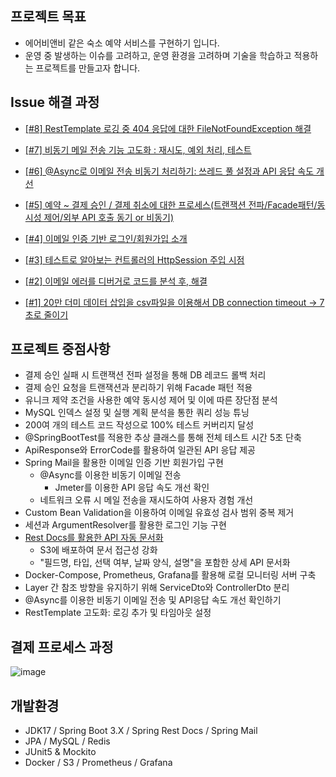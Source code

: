 ## 프로젝트 목표
- 에어비앤비 같은 숙소 예약 서비스를 구현하기 입니다.
- 운영 중 발생하는 이슈를 고려하고, 운영 환경을 고려하며 기술을 학습하고 적용하는 프로젝트를 만들고자 합니다.

## Issue 해결 과정
- [[#8] RestTemplate 로깅 중 404 응답에 대한 FileNotFoundException 해결](https://dkswhdgur246.tistory.com/70)

- [[#7] 비동기 메일 전송 기능 고도화 : 재시도, 예외 처리, 테스트](https://dkswhdgur246.tistory.com/69)

- [[#6] @Async로 이메일 전송 비동기 처리하기: 쓰레드 풀 설정과 API 응답 속도 개선](https://dkswhdgur246.tistory.com/68)

- [[#5] 예약 ~ 결제 승인 / 결제 취소에 대한 프로세스(트랜잭션 전파/Facade패턴/동시성 제어/외부 API 호출 동기 or 비동기)](https://dkswhdgur246.tistory.com/66)
  
- [[#4] 이메일 인증 기반 로그인/회원가입 소개](https://dkswhdgur246.tistory.com/50)
  
- [[#3] 테스트로 알아보는 컨트롤러의 HttpSession 주입 시점](https://dkswhdgur246.tistory.com/57)
  
- [[#2] 이메일 에러를 디버거로 코드를 분석 후, 해결](https://dkswhdgur246.tistory.com/49)
  
- [[#1] 20만 더미 데이터 삽입을 csv파일을 이용해서 DB connection timeout → 7초로 줄이기](https://dkswhdgur246.tistory.com/47)

## 프로젝트 중점사항
- 결제 승인 실패 시 트랜잭션 전파 설정을 통해 DB 레코드 롤백 처리
- 결제 승인 요청을 트랜잭션과 분리하기 위해 Facade 패턴 적용
- 유니크 제약 조건을 사용한 예약 동시성 제어 및 이에 따른 장단점 분석
- MySQL 인덱스 설정 및 실행 계획 분석을 통한 쿼리 성능 튜닝
- 200여 개의 테스트 코드 작성으로 100% 테스트 커버리지 달성
- @SpringBootTest를 적용한 추상 클래스를 통해 전체 테스트 시간 5초 단축
- ApiResponse<T>와 ErrorCode를 활용하여 일관된 API 응답 제공
- Spring Mail을 활용한 이메일 인증 기반 회원가입 구현
  - @Async를 이용한 비동기 이메일 전송
    - Jmeter를 이용한 API 응답 속도 개선 확인
  - 네트워크 오류 시 메일 전송을 재시도하여 사용자 경험 개선
- Custom Bean Validation을 이용하여 이메일 유효성 검사 범위 중복 제거
- 세션과 ArgumentResolver를 활용한 로그인 기능 구현
- [Rest Docs를 활용한 API 자동 문서화](http://restdocs.s3-website.ap-northeast-2.amazonaws.com/)
  - S3에 배포하여 문서 접근성 강화
  - "필드명, 타입, 선택 여부, 날짜 양식, 설명"을 포함한 상세 API 문서화
- Docker-Compose, Prometheus, Grafana를 활용해 로컬 모니터링 서버 구축
- Layer 간 참조 방향을 유지하기 위해 ServiceDto와 ControllerDto 분리
- @Async를 이용한 비동기 이메일 전송 및 API응답 속도 개선 확인하기
- RestTemplate 고도화: 로깅 추가 및 타임아웃 설정

## 결제 프로세스 과정
![image](https://github.com/user-attachments/assets/41871857-d94a-4175-9ce5-4c09f405ba53)


## 개발환경
* JDK17 / Spring Boot 3.X / Spring Rest Docs / Spring Mail
* JPA / MySQL / Redis
* JUnit5 & Mockito
* Docker / S3 / Prometheus / Grafana






